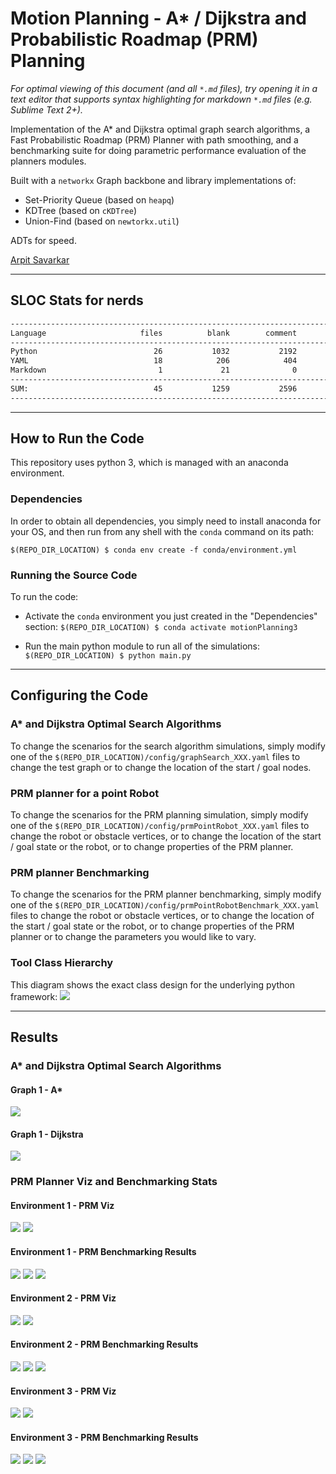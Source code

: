 # Motion Planning - A* / Dijkstra and Probabilistic Roadmap (PRM) Planning
*For optimal viewing of this document (and all `*.md` files), try opening it in a text editor that supports syntax highlighting for markdown `*.md` files (e.g. Sublime Text 2+).*

Implementation of the A* and Dijkstra optimal graph search algorithms, a Fast Probabilistic Roadmap (PRM) Planner with path smoothing, and a benchmarking suite for doing parametric performance evaluation of the planners modules. 

Built with a `networkx` Graph backbone and library implementations of:
* Set-Priority Queue (based on `heapq`)
* KDTree (based on `cKDTree`)
* Union-Find (based on `newtorkx.util`)

ADTs for speed.

[Arpit Savarkar](https://github.com/arpit6232)

---
## SLOC Stats for nerds
```bash
-------------------------------------------------------------------------------
Language                     files          blank        comment           code
-------------------------------------------------------------------------------
Python                          26           1032           2192           2298
YAML                            18            206            404            443
Markdown                         1             21              0             43
-------------------------------------------------------------------------------
SUM:                            45           1259           2596           2784
-------------------------------------------------------------------------------
```
---

## How to Run the Code

This repository uses python 3, which is managed with an anaconda environment.

### Dependencies
In order to obtain all dependencies, you simply need to install anaconda for your OS, and then run from any shell with the `conda` command on its path:

`$(REPO_DIR_LOCATION) $ conda env create -f conda/environment.yml`


### Running the Source Code

To run the code:

* Activate the `conda` environment you just created in the "Dependencies" section:
`$(REPO_DIR_LOCATION) $ conda activate motionPlanning3`

* Run the main python module to run all of the simulations:
`$(REPO_DIR_LOCATION) $ python main.py`

---

## Configuring the Code

### A* and Dijkstra Optimal Search Algorithms
To change the scenarios for the search algorithm simulations, simply modify one of the `$(REPO_DIR_LOCATION)/config/graphSearch_XXX.yaml` files to change the test graph or to change the location of the start / goal nodes.

### PRM planner for a point Robot
To change the scenarios for the PRM planning simulation, simply modify one of the `$(REPO_DIR_LOCATION)/config/prmPointRobot_XXX.yaml` files to change the robot or obstacle vertices, or to change the location of the start / goal state or the robot, or to change properties of the PRM planner.

### PRM planner Benchmarking
To change the scenarios for the PRM planner benchmarking, simply modify one of the `$(REPO_DIR_LOCATION)/config/prmPointRobotBenchmark_XXX.yaml` files to change the robot or obstacle vertices, or to change the location of the start / goal state or the robot, or to change properties of the PRM planner or to change the parameters you would like to vary.

### Tool Class Hierarchy
This diagram shows the exact class design for the underlying python framework:
<img src="https://github.com/nicholasRenninger/AStar_and_PRM_Planning_Analysis/blob/master/figures/classHierarchyDiagram.png"/>

---

## Results

### A* and Dijkstra Optimal Search Algorithms

#### Graph 1 - A*
<img src="https://github.com/nicholasRenninger/AStar_and_PRM_Planning_Analysis/blob/master/figures/graphSearch_graph1-A%20star_pathLength4.0_nIter12.png"/>

#### Graph 1 - Dijkstra
<img src="https://github.com/nicholasRenninger/AStar_and_PRM_Planning_Analysis/blob/master/figures/graphSearch_graph1-Dijkstra_pathLength4.0_nIter14.png"/>


### PRM Planner Viz and Benchmarking Stats

#### Environment 1 - PRM Viz
<img src="https://github.com/nicholasRenninger/AStar_and_PRM_Planning_Analysis/blob/master/figures/prmPointRobot_env1-PRM%20-%20path%20length%20%3D%2011.5%20%20n%20%3D%20200%20%20r%20%3D%201.png"/>
<img src="https://github.com/nicholasRenninger/AStar_and_PRM_Planning_Analysis/blob/master/figures/prmPointRobot_env1-workspace.png"/>

#### Environment 1 - PRM Benchmarking Results
<img src="https://github.com/nicholasRenninger/AStar_and_PRM_Planning_Analysis/blob/master/figures/prmPointRobotBenchmark_env1-computationTimeInSeconds-PRM_stats.png"/>
<img src="https://github.com/nicholasRenninger/AStar_and_PRM_Planning_Analysis/blob/master/figures/prmPointRobotBenchmark_env1-numPaths-PRM_stats.png"/>
<img src="https://github.com/nicholasRenninger/AStar_and_PRM_Planning_Analysis/blob/master/figures/prmPointRobotBenchmark_env1-pathLength-PRM_stats.png"/>

#### Environment 2 - PRM Viz
<img src="https://github.com/nicholasRenninger/AStar_and_PRM_Planning_Analysis/blob/master/figures/prmPointRobot_env2-PRM%20-%20path%20length%20%3D%2015.8%20%20n%20%3D%20250%20%20r%20%3D%202.png"/>
<img src="https://github.com/nicholasRenninger/AStar_and_PRM_Planning_Analysis/blob/master/figures/prmPointRobot_env2-workspace.png"/>

#### Environment 2 - PRM Benchmarking Results
<img src="https://github.com/nicholasRenninger/AStar_and_PRM_Planning_Analysis/blob/master/figures/prmPointRobotBenchmark_env2-computationTimeInSeconds-PRM_stats.png"/>
<img src="https://github.com/nicholasRenninger/AStar_and_PRM_Planning_Analysis/blob/master/figures/prmPointRobotBenchmark_env2-numPaths-PRM_stats.png"/>
<img src="https://github.com/nicholasRenninger/AStar_and_PRM_Planning_Analysis/blob/master/figures/prmPointRobotBenchmark_env2-pathLength-PRM_stats.png"/>

#### Environment 3 - PRM Viz
<img src="https://github.com/nicholasRenninger/AStar_and_PRM_Planning_Analysis/blob/master/figures/prmPointRobot_env3-PRM%20-%20path%20length%20%3D%2064%20%20n%20%3D%20500%20%20r%20%3D%202.png"/>
<img src="https://github.com/nicholasRenninger/AStar_and_PRM_Planning_Analysis/blob/master/figures/prmPointRobot_env3-workspace.png"/>

#### Environment 3 - PRM Benchmarking Results
<img src="https://github.com/nicholasRenninger/AStar_and_PRM_Planning_Analysis/blob/master/figures/prmPointRobotBenchmark_env3-computationTimeInSeconds-PRM_stats.png"/>
<img src="https://github.com/nicholasRenninger/AStar_and_PRM_Planning_Analysis/blob/master/figures/prmPointRobotBenchmark_env3-numPaths-PRM_stats.png"/>
<img src="https://github.com/nicholasRenninger/AStar_and_PRM_Planning_Analysis/blob/master/figures/prmPointRobotBenchmark_env3-pathLength-PRM_stats.png"/>